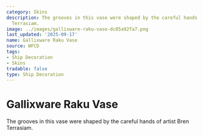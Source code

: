 ```yaml
---
category: Skins
description: The grooves in this vase were shaped by the careful hands of artist Bren
  Terrasiam.
image: ../images/gallixware-raku-vase-dc05a92fa7.png
last_updated: '2025-09-17'
name: Gallixware Raku Vase
source: WFCD
tags:
- Ship Decoration
- Skins
tradable: false
type: Ship Decoration
---
```


# Gallixware Raku Vase

The grooves in this vase were shaped by the careful hands of artist Bren Terrasiam.

